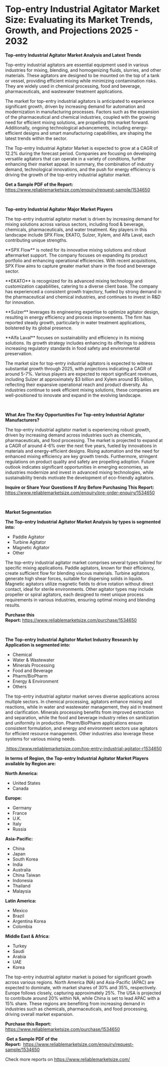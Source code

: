 <p><h1>Top-entry Industrial Agitator Market Size: Evaluating its Market Trends, Growth, and Projections 2025 - 2032</h1></p><p><strong>Top-entry Industrial Agitator Market Analysis and Latest Trends</strong></p>
<p><p>Top-entry industrial agitators are essential equipment used in various industries for mixing, blending, and homogenizing fluids, slurries, and other materials. These agitators are designed to be mounted on the top of a tank or vessel, providing efficient mixing while minimizing contamination risks. They are widely used in chemical processing, food and beverage, pharmaceuticals, and wastewater treatment applications.</p><p>The market for top-entry industrial agitators is anticipated to experience significant growth, driven by increasing demand for automation and modernization in manufacturing processes. Factors such as the expansion of the pharmaceutical and chemical industries, coupled with the growing need for efficient mixing solutions, are propelling this market forward. Additionally, ongoing technological advancements, including energy-efficient designs and smart manufacturing capabilities, are shaping the latest trends within the sector.</p><p>The Top-entry Industrial Agitator Market is expected to grow at a CAGR of 12.2% during the forecast period. Companies are focusing on developing versatile agitators that can operate in a variety of conditions, further enhancing their market appeal. In summary, the combination of industry demand, technological innovations, and the push for energy efficiency is driving the growth of the top-entry industrial agitator market.</p></p>
<p><strong>Get a Sample PDF of the Report:&nbsp;</strong> <a href="https://www.reliablemarketsize.com/enquiry/request-sample/1534650?utm_campaign=2732&utm_medium=2&utm_source=Github&utm_content=ia&utm_term=27022025&utm_id=top-entry-industrial-agitator">https://www.reliablemarketsize.com/enquiry/request-sample/1534650</a></p>
<p>&nbsp;</p>
<p><strong>Top-entry Industrial Agitator Major Market Players</strong></p>
<p><p>The top-entry industrial agitator market is driven by increasing demand for mixing solutions across various sectors, including food & beverage, chemicals, pharmaceuticals, and water treatment. Key players in this landscape include SPX Flow, EKATO, Sulzer, Xylem, and Alfa Laval, each contributing unique strengths.</p><p>**SPX Flow** is noted for its innovative mixing solutions and robust aftermarket support. The company focuses on expanding its product portfolio and enhancing operational efficiencies. With recent acquisitions, SPX Flow aims to capture greater market share in the food and beverage sector.</p><p>**EKATO** is recognized for its advanced mixing technology and customization capabilities, catering to a diverse client base. The company has experienced a consistent growth trajectory, fueled by strong demand in the pharmaceutical and chemical industries, and continues to invest in R&D for innovation.</p><p>**Sulzer** leverages its engineering expertise to optimize agitator design, resulting in energy efficiency and process improvements. The firm has reported steady growth, particularly in water treatment applications, bolstered by its global presence.</p><p>**Alfa Laval** focuses on sustainability and efficiency in its mixing solutions. Its growth strategy includes enhancing its offerings to address increasing regulatory standards in food safety and environmental preservation.</p><p>The market size for top-entry industrial agitators is expected to witness substantial growth through 2025, with projections indicating a CAGR of around 5-7%. Various players are expected to report significant revenues, including Sulzer at approximately $3 billion and Xylem around $5 billion, reflecting their expansive operational reach and product diversity. As industries continue to seek efficient mixing solutions, these companies are well-positioned to innovate and expand in the evolving landscape.</p></p>
<p>&nbsp;</p>
<p><strong>What Are The Key Opportunities For Top-entry Industrial Agitator Manufacturers?</strong></p>
<p><p>The top-entry industrial agitator market is experiencing robust growth, driven by increasing demand across industries such as chemicals, pharmaceuticals, and food processing. The market is projected to expand at a CAGR of around 4-6% over the next five years, fueled by innovations in materials and energy-efficient designs. Rising automation and the need for enhanced mixing efficiency are key growth trends. Furthermore, stringent regulations on product quality and safety are propelling adoption. Future outlook indicates significant opportunities in emerging economies, as industries modernize and invest in advanced mixing technologies, while sustainability trends motivate the development of eco-friendly agitators.</p></p>
<p><strong>Inquire or Share Your Questions If Any Before Purchasing This Report:</strong> <a href="https://www.reliablemarketsize.com/enquiry/pre-order-enquiry/1534650?utm_campaign=2732&utm_medium=2&utm_source=Github&utm_content=ia&utm_term=27022025&utm_id=top-entry-industrial-agitator">https://www.reliablemarketsize.com/enquiry/pre-order-enquiry/1534650</a></p>
<p>&nbsp;</p>
<p><strong>Market Segmentation</strong></p>
<p><strong>The Top-entry Industrial Agitator Market Analysis by types is segmented into:</strong></p>
<p><ul><li>Paddle Agitator</li><li>Turbine Agitator</li><li>Magnetic Agitator</li><li>Other</li></ul></p>
<p><p>The top-entry industrial agitator market comprises several types tailored for specific mixing applications. Paddle agitators, known for their efficiency, create sufficient flow for blending viscous materials. Turbine agitators generate high shear forces, suitable for dispersing solids in liquids. Magnetic agitators utilize magnetic fields to drive rotation without direct contact, ideal for sterile environments. Other agitator types may include propeller or spiral agitators, each designed to meet unique process requirements in various industries, ensuring optimal mixing and blending results.</p></p>
<p><strong>Purchase this Report:&nbsp;</strong><a href="https://www.reliablemarketsize.com/purchase/1534650?utm_campaign=2732&utm_medium=2&utm_source=Github&utm_content=ia&utm_term=27022025&utm_id=top-entry-industrial-agitator">https://www.reliablemarketsize.com/purchase/1534650</a></p>
<p>&nbsp;</p>
<p><strong>The Top-entry Industrial Agitator Market Industry Research by Application is segmented into:</strong></p>
<p><ul><li>Chemical</li><li>Water & Wastewater</li><li>Minerals Processing</li><li>Food and Beverage</li><li>Pharm/BioPharm</li><li>Energy & Environment</li><li>Others</li></ul></p>
<p><p>The top-entry industrial agitator market serves diverse applications across multiple sectors. In chemical processing, agitators enhance mixing and reactions, while in water and wastewater management, they aid in treatment and clarification. Minerals processing benefits from improved extraction and separation, while the food and beverage industry relies on sanitization and uniformity in production. Pharm/BioPharm applications ensure consistent formulation, and energy and environment sectors use agitators for efficient resource management. Other industries also leverage these systems for various mixing needs.</p></p>
<p><a href="https://www.reliablemarketsize.com/top-entry-industrial-agitator-r1534650?utm_campaign=2732&utm_medium=2&utm_source=Github&utm_content=ia&utm_term=27022025&utm_id=top-entry-industrial-agitator">&nbsp;https://www.reliablemarketsize.com/top-entry-industrial-agitator-r1534650</a></p>
<p><strong>In terms of Region, the Top-entry Industrial Agitator Market Players available by Region are:</strong></p>
<p>
    <p> <strong> North America: </strong>
        <ul>
            <li>United States</li>
            <li>Canada</li>
        </ul>
        </p> 
    <p> <strong> Europe: </strong>
        <ul>
            <li>Germany</li>
            <li>France</li>
            <li>U.K.</li>
            <li>Italy</li>
            <li>Russia</li>
        </ul>
        </p> 
    <p> <strong> Asia-Pacific: </strong>
        <ul>
            <li>China</li>
            <li>Japan</li>
            <li>South Korea</li>
            <li>India</li>
            <li>Australia</li>
            <li>China Taiwan</li>
            <li>Indonesia</li>
            <li>Thailand</li>
            <li>Malaysia</li>
        </ul>
        </p> 
    <p> <strong> Latin America: </strong>
        <ul>
            <li>Mexico</li>
            <li>Brazil</li>
            <li>Argentina Korea</li>
            <li>Colombia</li>
        </ul>
        </p> 
    <p> <strong> Middle East & Africa: </strong>
        <ul>
            <li>Turkey</li>
            <li>Saudi</li>
            <li>Arabia</li>
            <li>UAE</li>
            <li>Korea</li>
        </ul>
    </p>
    </p>
<p><p>The top-entry industrial agitator market is poised for significant growth across various regions. North America (NA) and Asia-Pacific (APAC) are expected to dominate, with market shares of 30% and 35%, respectively. Europe follows closely, capturing approximately 25%. The USA is projected to contribute around 20% within NA, while China is set to lead APAC with a 15% share. These regions are benefiting from increasing demand in industries such as chemicals, pharmaceuticals, and food processing, driving overall market expansion.</p></p>
<p><strong>Purchase this Report: </strong><a href="https://www.reliablemarketsize.com/purchase/1534650?utm_campaign=2732&utm_medium=2&utm_source=Github&utm_content=ia&utm_term=27022025&utm_id=top-entry-industrial-agitator">https://www.reliablemarketsize.com/purchase/1534650</a></p>
<p>&nbsp;<strong>Get a Sample PDF of the Report:&nbsp;&nbsp;</strong><a href="https://www.reliablemarketsize.com/enquiry/request-sample/1534650?utm_campaign=2732&utm_medium=2&utm_source=Github&utm_content=ia&utm_term=27022025&utm_id=top-entry-industrial-agitator">https://www.reliablemarketsize.com/enquiry/request-sample/1534650</a></p>
<p><strong></strong></p>
<p>Check more reports on <a href="https://www.reliablemarketsize.com/?utm_campaign=2732&utm_medium=2&utm_source=Github&utm_content=ia&utm_term=27022025&utm_id=top-entry-industrial-agitator">https://www.reliablemarketsize.com/</a></p>